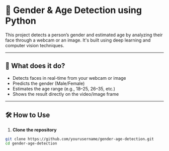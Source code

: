 # 👤 Gender & Age Detection using Python

This project detects a person’s gender and estimated age by analyzing their face through a webcam or an image. It's built using deep learning and computer vision techniques.

---

## 📸 What does it do?

- Detects faces in real-time from your webcam or image
- Predicts the gender (Male/Female)
- Estimates the age range (e.g., 18–25, 26–35, etc.)
- Shows the result directly on the video/image frame

---

## 🛠️ How to Use

1. **Clone the repository**
```bash
git clone https://github.com/yourusername/gender-age-detection.git
cd gender-age-detection
